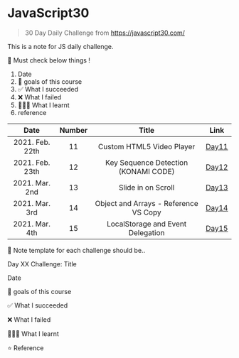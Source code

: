 # JavaScript30

> 30 Day Daily Challenge from https://javascript30.com/

This is a note for JS daily challenge.

🍏 Must check below things !

1. Date
2. 💙 goals of this course
3. ✅ What I succeeded
4. ❌ What I failed
5. 👩🏻‍💻 What I learnt
6. reference

|      Date       | Number |                 Title                 |             Link             |
| :-------------: | :----: | :-----------------------------------: | :--------------------------: |
| 2021. Feb. 22th |   11   |       Custom HTML5 Video Player       | [Day11](chapter11/README.md) |
| 2021. Feb. 23th |   12   | Key Sequence Detection (KONAMI CODE)  | [Day12](chapter12/README.md) |
| 2021. Mar. 2nd  |   13   |          Slide in on Scroll           | [Day13](chapter13/README.md) |
| 2021. Mar. 3rd  |   14   | Object and Arrays - Reference VS Copy | [Day14](chapter14/README.md) |
| 2021. Mar. 4th  |   15   |   LocalStorage and Event Delegation   | [Day15](chapter15/README.md) |

📝 Note template for each challenge should be..

Day XX Challenge: Title

Date

💙 goals of this course

✅ What I succeeded

❌ What I failed

👩🏻‍💻 What I learnt

⭐️ Reference
